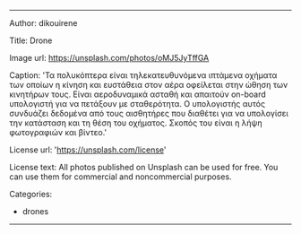 ---
Author: dikouirene

Title: Drone

Image url: https://unsplash.com/photos/oMJ5JyTffGA

Caption: 'Τα πολυκόπτερα είναι τηλεκατευθυνόμενα ιπτάμενα οχήματα των οποίων η κίνηση και ευστάθεια στον αέρα οφείλεται στην ώθηση των κινητήρων τους. Είναι αεροδυναμικά ασταθή και απαιτούν on-board υπολογιστή για να πετάξουν με σταθερότητα. Ο υπολογιστής αυτός συνδυάζει δεδομένα από τους αισθητήρες που διαθέτει για να υπολογίσει την κατάσταση και τη θέση του οχήματος. Σκοπός του είναι η λήψη φωτογραφιών και βίντεο.'

License url: 'https://unsplash.com/license'

License text: All photos published on Unsplash can be used for free. You can use them for commercial and noncommercial purposes.

Categories:
 - drones
 ---
